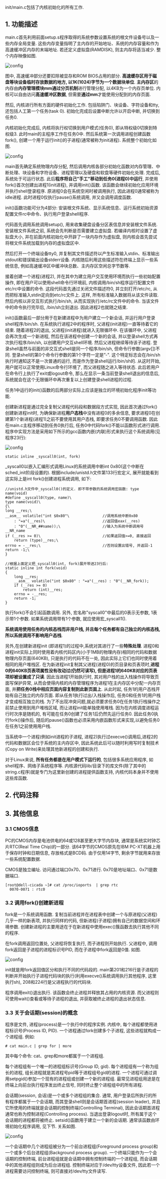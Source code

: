 init/main.c包括了内核初始化的所有工作. 

## 1. 功能描述

main.c首先利用前面setup.s程序取得的系统参数设置系统的根文件设备号以及一些内存全局变量. 这些内存变量指明了主内存的开始地址、系统的内存容量和作为高速缓冲区内存的末端地址. 若还定义虚拟盘(RAMDISK), 则主内存将适当减少. 整个内存映像如图. 

![config](images/1.png)

图中, 高速缓冲部分还要扣除被显存和ROM BIOS占用的部分. **高速缓存区用于磁盘等块设备临时存放数据的地方, 以1K(1024)字节为一个数据块单位**. **主内存区**的内存由**内存管理模块mm通过分页机制**进行管理分配, 以4KB为一个内存页单位. 内核可以自由访问**高速缓冲区数据**, 但需要**通过mm**才能使用分配到的内存页面. 

然后, 内核进行所有方面的硬件初始化工作. 包括陷阱门、块设备、字符设备和tty, 还包括人工第一个任务(task 0). 初始化完成后设置中断允许以开启中断, 并切换到任务0. 

内核初始化完成后, 内核将执行权切换到用户模式(任务0), 即从特权级0切换到特权级3. 此时main的主程序工作在任务0中. 然后系统第一次调用进程创建函数fork(), 创建一个用于运行init()的子进程(通常被称为init进程). 系统整个初始化如图. 

![config](images/2.png)

main首先确定系统物理内存分配, 然后调用内核各部分初始化函数对内存管理、中断处理、块设备和字符设备、进程管理以及硬盘和软盘等硬件初始化处理. 完成后, 系统处于可运行状态. 此后**程序将自己”手工"移动到任务0(进程0)中运行**, 并使用fork()首次创建出进程1(init进程), 并调用init()函数. 该函数会继续初始化应用环境并执行shell登录程序. 原进程0会在系统空闲时被调用执行, 因此进程0通常被称为idle进程. 此时进程0仅执行pause()系统调用, 并又会调用调度函数. 

init()函数功能可分为4部分: 安装根文件系统、显示系统信息、运行系统初始资源配置文件rc中命令、执行用户登录shell程序. 

代码首先调用系统调用setup(), 用来收集硬盘设备分区表信息并安装根文件系统. 安装根文件系统之前, 系统会先判断是否需要建立虚拟盘. 若编译内核时设置了虚拟盘大小, 并在前面内核初始化中开辟了一块内存作为虚拟盘, 则内核会首先尝试将根文件系统加载到内存的虚拟盘区中. 

然后打开一个终端设备tty0, 并复制其文件描述符以产生标准输入stdin、标准输出stdout和错误输出设备stderr设备. 内核随后利用这些描述符在终端上显示一些系统信息, 例如高速缓冲区中缓冲块总数、主内存区空闲总字节数等. 

接着创建一个进程(进程2), 并在其中为建立用户交互使用环境而执行一些初始配置操作, 即在用户可以使用shell命令行环境前, 内核调用/bin/sh程序运行配置文件etc/rc中设置的命令. 这段代码首先通过关闭文件描述符0, 并立刻打开/etc/rc, 从而把标准输入stdin定向到etc/rc文件上. 这样, 所有标准输入数据将从该文件读取. 然后内核以非交互形式执行/bin/sh, 从而实现执行/etc/rc文件中的命令. 当该文件中的命令执行完毕后, /bin/sh立刻退出. 因此进程2也就随之结束. 

init()函数最后一部分用于在新建进程中为用户建立一个新会话, 并运行用户登录shell程序/bin/sh. 在系统执行进程2中的程序时, 父进程(init进程)一直等待着它的结束. 随着进程2的退出, 父进程(init进程)就进入无限循环中. 在该循环中, 父进程会再次生成一个新进程, 然后在该进程中创建一个新的会话, 并以登录shell方式再次执行程序/bin/sh, 以创建用户交互shell环境. 然后父进程继续等待该子进程. 登录shell虽然与前面的非交互式shell是同一个程序/bin/sh, 但命令行参数(argv[])不同. 登录shell的第0个命令行参数的第1个字符一定是”-". 这个特定标志会在/bin/sh执行时通知这不是一次普通的运行, 而是作为登录shell运行/bin/sh的. 从这时开始, 用户就可以正常使用Linux命令行环境了, 而父进程随之进入等待状态. 此后若用户在命令行上执行了exit或logout命令, 那么在显示一条当前登录shell退出的信息后, 系统就会在这个无限循环中再次重复以上创建登录shell进程的过程. 

任务1中运行的init()函数的后两部分实际上应该是独立的环境初始化程序init等功能. 

创建新进程是通过完全复制父进程代码段和数据段方式实现, 因此首次通过fork()创建新进程init时, 为确保新进程**用户态栈**中没有进程0的多余信息, 要求进程0在创建第1个新进程(进程1)之前不要使用其用户态栈, 即要求任务0不要调用函数. 因此在main.c主程序移动到任务0执行后, 任务0中代码fork()不能以函数形式进行调用. 程序中实现方法是采用如下所示的gcc函数内嵌(内联)形式来执行这个系统调用(见程序23行): 

![config](images/3.png)

```
static inline _syscall0(int, fork)
```

\_syscall0以嵌入汇编形式调用Linux的系统调用中断int 0x80(这个中断在sched\_init阶段设置的). 根据include/unistd.h文件第133行宏定义, 展开就能看到这实际上是int fork()创建进程系统调用, 如下: 

```
//unistd.h文件中_syscall0()的定义. 即不带参数的系统调用宏函数: type name(void)
#define _syscall0(type, name)\
type name(void)\
{\
long __res;\
__asm__ volatile("int $0x80"\               //调用系统中断0x80
    : "=a"(__res)\                          //返回值eax(__res)
    : "0"(__NR_##name));\                   //输入为系统中断调用号__NR_name
if (__res >= 0)\                            //如果返回值>=0, 直接返回
    return (type)__res;\
errno = -__res;\                            //否则设置出错号, 并返回-1
return -1;\
}

//根据上面定义把_syscall0(int, fork)展开带进23行后: 
static inline int fork(void)
{
    long __res;
    __asm__ volatile("int $0x80" : "=a"(__res) : "0"(__NR_fork));
    if (__res >= 0)
        return (int)__res;
    errno = -__res;
    return -1;
}
```

执行fork()不会引起函数调用. 另外, 宏名称”syscall0"中最后的0表示无参数, 1表示带1个参数. 如果系统调用带有1个参数, 就应使用宏_syscall1(). 

**系统调用使用任务的内核态栈而非用户栈, 并且每个任务都有自己独立的内核态栈, 所以系统调用不影响用户态栈**. 

另外,在创建新进程init (即进程1)的过程中,系统对其进行了一些**特殊处理**. 进程0和进程init实际上同时使用着内核代码区内(小于1MB的物理内存)相同的代码和数据物理内存页面(640KB), 只是执行的代码不在一处, 因此实际上它们也同时使用着相同的用户堆栈区. 在为新进程init复制其父进程(进程0)的页目录和页表项时,**进程0的640KB页表项属性没有改动过(仍然可读写), 但是进程1的640KB对应的页表项却被设置成了只读**. 因此当进程1开始执行时, 其对用户栈的出入栈操作将导致页面写保护异常, 从而会使得内核的内存管理程序为进程1在主内存区中分配一内存页面, 并**把任务0栈中相应页面内容复制到此新页面上**. 从此时起, 任务1的用户态栈开始有自己独立的内存页面. 即从任务1执行过出/入栈操作后, 任务0和任务1的用户栈才变成相互独立的栈. 为了不出现冲突问题,就必须要求任务0在任务1执行栈操作之前禁止使用到用户堆栈区域, 而让进程init能单独使用堆栈. 因为在内核调度进程运行时次序是随机的, 有可能在任务0创建了任务1后仍然先运行任务0. 因此任务0执行fork()操作后, 随后的pause()函数也必须采用内嵌函数形式来实现,以避免任务0在任务1之前使用用户栈. 

当系统中一个进程(例如init进程的子进程, 进程2)执行过execve()调用后,进程2的代码和数据区会位于系统的主内存区中, 因此系统此后可以随时利用写时复制技术 (Copy on Write)来处理其他新进程的创建和执行. 

对于Linux来说, **所有任务都是在用户模式下运行的**, 包括很多系统应用程序, 如shell程序、网络子系统程序等. 内核源代码lib/目录下的库文件(除了其中的string.c程序)就是专门为这里新创建的进程提供函数支持, 内核代码本身并不使用这些库函数. 

## 2. 代码注释

## 3. 其他信息

### 3.1 CMOS信息

PC的CMOS内存是电池供电的64或128甚至更大字节内存块, 通常是系统实时钟芯片RTC(Real Time Chip)的一部分. 该64字节的CMOS原先在IBM PC-XT机器上用于保存时钟和日期信息, 存放格式是BCD码. 由于仅用14字节, 剩余字节就用来存放一些系统配置数据. 

CMOS是独立编址. 访问通过端口0x70、0x71进行. 0x70是地址端口、0x71是数据端口. 

```
[root@dell-cicada ~]# cat /proc/ioports  | grep rtc
  0070-0071 : rtc0
```

### 3.2 调用fork()创建新进程

fork是一个系统调用函数. 复制当前进程并在进程表中创建一个与原进程(父进程)几乎一样的新表项, 并执行同样的代码, 但新进程(子进程)拥有自己的数据空间和环境参数. 创建新进程的主要用途在于在新进程中使用exec()簇函数去执行其他不同的程序. 

在fork调用返回位置处, 父进程将恢复执行, 而子进程则开始执行. 父进程中, 调用fork返回是子进程的进程标识号PID, 而在子进程中fork返回是0值. 如图. 

![config](images/4.png)

init就是用fork返回值区分和执行不同的代码段的. main第201和216行是子进程的判断并开始执行子进程代码块的执行(利用execve()系统调用执行其他程序, 这里执行sh), 208和224行是父进程执行的代码块. 

程序调用exit()退出执行. 该函数会终止进程并释放其占用的内核资源. 而父进程则可使用wait()查看或等待子进程的退出, 并获取被终止进程的退出状态信息. 

### 3.3 关于会话期(session)的概念

程序是文件, 进程(process)是一个执行中的程序实例. 内核中, 每个进程都使用进程标识号(Process ID, PID). 一个进程通过fork创建多个子进程, 这些进程就构成一个进程组. 例如: 

```
# cat main.c | grep for | more
```

其中每个命令: cat、grep和more都属于一个进程组. 

每个进程组有一个唯一的进程组标识号(Group ID, gid). 每个进程组有一个称为组长的进程, 组长进程就是其进程号pid等于进程组号gid的进程. 一个进程可通过调用setpgid()参加一个现有的进程组或创建一个新的进程组. 最常见进程组用途是在终端上向前台执行程序发出终止信号, 同时终止整个进程组中的所有进程. 

会话期(session, 会话)是一个或多个进程组的集合. 通常, 用户登录后所执行的所有程序都属于一个会话期, 而其登录shell则是会话期首进程(session leader), 并且它所使用的终端就是会话期的控制终端(Controlling Terminal), 因此会话期首进程通常也称为控制进程(Controlling process). 当退出登录logout时, 所有属于这个会话期的进程都将被终止. setsid()函数用于建立一个新的会话期. 通常该函数由环境初始化程序调用, 见下节. 关系如图. 

![config](images/5.png)

一个会话期中几个进程组被分为一个前台进程组(Foreground process group)和一个或多个后台进程组(Background process group). 一个终端只能作为一个会话期的控制终端, 前台进程组就是会话期中拥有控制终端的一个进程组, 而会话期中的其他进程组则成为后台进程组. 控制终端对应于/dev/tty设备文件, 因此若一个进程需要访问控制终端, 则可直接对/dev/tty文件读写. 
